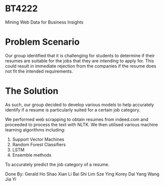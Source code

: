 # BT4222
Mining Web Data for Business Insights

# Problem Scenario
Our group identified that it is challenging for students to determine if their resumes are suitable for the jobs that they are intending to apply for. 
This could result in immediate rejection from the companies if the resume does not fit the intended requirements.

# The Solution
As such, our group decided to develop various models to help accurately identify if a resume is particularly suited for a certain job category.

We performed web scrapping to obtain resumes from indeed.com and proceeded to process the text with NLTK.
We then utilised various machine learning algorithms including:
1. Support Vector Machines
2. Random Forest Classifiers
3. LSTM
4. Ensemble methods

To accurately predict the job category of a resume.

Done By:
Gerald Ho Shao Xian
Li Bai Shi
Lim Sze Ying
Korey Dai Yang
Wang Jia Yi
